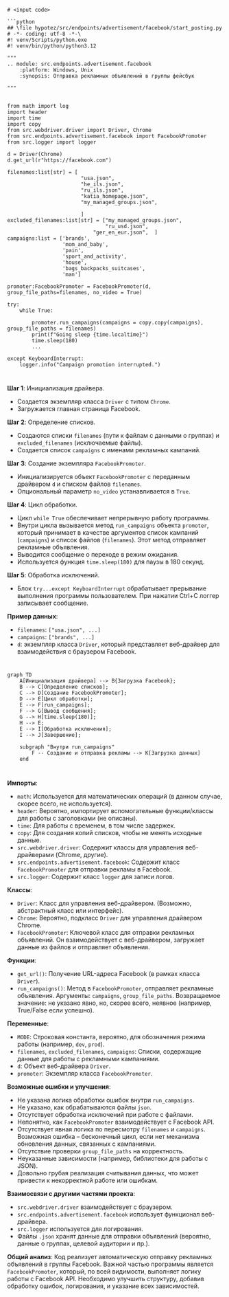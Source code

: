 ```MD
# <input code>

```python
## \file hypotez/src/endpoints/advertisement/facebook/start_posting.py
# -*- coding: utf-8 -*-\
#! venv/Scripts/python.exe
#! venv/bin/python/python3.12

"""
.. module: src.endpoints.advertisement.facebook 
	:platform: Windows, Unix
	:synopsis: Отправка рекламных объявлений в группы фейсбук

"""


from math import log
import header
import time
import copy
from src.webdriver.driver import Driver, Chrome
from src.endpoints.advertisement.facebook import FacebookPromoter
from src.logger import logger

d = Driver(Chrome)
d.get_url(r"https://facebook.com")

filenames:list[str] = [
                        "usa.json",
                        "he_ils.json",
                        "ru_ils.json",
                        "katia_homepage.json",
                        "my_managed_groups.json",
          
                        ]
excluded_filenames:list[str] = ["my_managed_groups.json",                        
                                "ru_usd.json",
                            "ger_en_eur.json",  ]
campaigns:list = ['brands',
                  'mom_and_baby',
                  'pain',
                  'sport_and_activity',
                  'house',
                  'bags_backpacks_suitcases',
                  'man']

promoter:FacebookPromoter = FacebookPromoter(d, group_file_paths=filenames, no_video = True)

try:
    while True:
        
        promoter.run_campaigns(campaigns = copy.copy(campaigns), group_file_paths = filenames)
        print(f"Going sleep {time.localtime}")
        time.sleep(180)
        ...

except KeyboardInterrupt:
    logger.info("Campaign promotion interrupted.")
```

# <algorithm>

**Шаг 1**: Инициализация драйвера.
- Создается экземпляр класса `Driver` с типом `Chrome`.
- Загружается главная страница Facebook.

**Шаг 2**:  Определение списков.
- Создаются списки `filenames` (пути к файлам с данными о группах) и `excluded_filenames` (исключаемые файлы).
- Создается список `campaigns` с именами рекламных кампаний.

**Шаг 3**: Создание экземпляра `FacebookPromoter`.
- Инициализируется объект `FacebookPromoter` с переданным драйвером `d` и списком файлов `filenames`.
- Опциональный параметр `no_video` устанавливается в `True`.

**Шаг 4**: Цикл обработки.
- Цикл `while True` обеспечивает непрерывную работу программы.
- Внутри цикла вызывается метод `run_campaigns` объекта `promoter`, который принимает в качестве аргументов список кампаний (`campaigns`) и список файлов (`filenames`).  Этот метод отправляет рекламные объявления.
- Выводится сообщение о переходе в режим ожидания.
- Используется функция `time.sleep(180)` для паузы в 180 секунд.

**Шаг 5**: Обработка исключений.
- Блок `try...except KeyboardInterrupt` обрабатывает прерывание выполнения программы пользователем. При нажатии Ctrl+C логгер записывает сообщение.

**Пример данных**:
- `filenames`: `["usa.json", ...]`
- `campaigns`: `["brands", ...]`
- `d`: экземпляр класса `Driver`, который представляет веб-драйвер для взаимодействия с браузером Facebook.


# <mermaid>

```mermaid
graph TD
    A[Инициализация драйвера] --> B{Загрузка Facebook};
    B --> C[Определение списков];
    C --> D[Создание FacebookPromoter];
    D --> E[Цикл обработки];
    E --> F[run_campaigns];
    F --> G[Вывод сообщения];
    G --> H[time.sleep(180)];
    H --> E;
    E --> I[Обработка исключения];
    I --> J[Завершение];
    
    subgraph "Внутри run_campaigns"
        F -- Создание и отправка рекламы --> K[Загрузка данных]
    end
```

# <explanation>

**Импорты**:
- `math`: Используется для математических операций (в данном случае, скорее всего, не используется).
- `header`: Вероятно, импортирует вспомогательные функции/классы для работы с заголовками (не описаны).
- `time`: Для работы с временем, в том числе задержек.
- `copy`: Для создания копий списков, чтобы не менять исходные данные.
- `src.webdriver.driver`: Содержит классы для управления веб-драйверами (Chrome, другие).
- `src.endpoints.advertisement.facebook`: Содержит класс `FacebookPromoter` для отправки рекламы в Facebook.
- `src.logger`: Содержит класс `logger` для записи логов.

**Классы**:
- `Driver`: Класс для управления веб-драйвером.  (Возможно, абстрактный класс или интерфейс).
- `Chrome`: Вероятно, подкласс `Driver` для управления драйвером Chrome.
- `FacebookPromoter`:  Ключевой класс для отправки рекламных объявлений.  Он взаимодействует с веб-драйвером, загружает данные из файлов и отправляет объявления.

**Функции**:
- `get_url()`: Получение URL-адреса Facebook (в рамках класса `Driver`).
- `run_campaigns()`: Метод в `FacebookPromoter`, отправляет рекламные объявления. Аргументы: `campaigns`, `group_file_paths`.  Возвращаемое значение: не указано явно, но, скорее всего, неявное (например, True/False если успешно).

**Переменные**:
- `MODE`: Строковая константа, вероятно, для обозначения режима работы (например, `dev`, `prod`).
- `filenames`, `excluded_filenames`, `campaigns`: Списки, содержащие данные для работы с рекламными кампаниями.
- `d`: Объект веб-драйвера `Driver`.
- `promoter`: Экземпляр класса `FacebookPromoter`.

**Возможные ошибки и улучшения**:
- Не указана логика обработки ошибок внутри `run_campaigns`.
- Не указано, как обрабатываются файлы `json`.
- Отсутствует обработка исключений при работе с файлами.
- Непонятно, как `FacebookPromoter` взаимодействует с Facebook API.
-  Отсутствует явная логика по пересмотру `filenames` и `campaigns`.  Возможная ошибка – бесконечный цикл, если нет механизма обновления данных, связанных с кампаниями.
-  Отсутствие проверки `group_file_paths` на корректность.
- Неуказанные зависимости (например, библиотеки для работы с JSON).
- Довольно грубая реализация считывания данных, что может привести к некорректной работе или ошибкам.

**Взаимосвязи с другими частями проекта**:
- `src.webdriver.driver` взаимодействует с браузером.
- `src.endpoints.advertisement.facebook` использует функционал веб-драйвера.
- `src.logger` используется для логирования.
- Файлы `.json` хранят данные для отправки объявлений (вероятно, данные о группах, целевой аудитории и пр.).

**Общий анализ**:
Код реализует автоматическую отправку рекламных объявлений в группы Facebook.  Важной частью программы является `FacebookPromoter`, который, по всей видимости, выполняет логику работы с Facebook API.  Необходимо улучшить структуру, добавив обработку ошибок, логирования, и указание всех зависимостей.